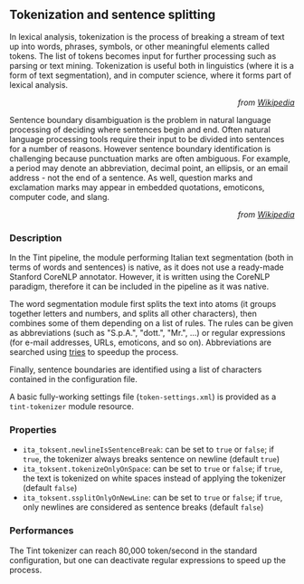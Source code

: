 ## Tokenization and sentence splitting

In lexical analysis, tokenization is the process of breaking a stream of text up into words, phrases, symbols, or
other meaningful elements called tokens.
The list of tokens becomes input for further processing such as parsing or text mining.
Tokenization is useful both in linguistics (where it is a form of text segmentation), and in computer science, where
it forms part of lexical analysis.

<p align='right'><em>from <a href='https://en.wikipedia.org/wiki/Tokenization_(lexical_analysis)'>Wikipedia</a></em></p>

Sentence boundary disambiguation is the problem in natural language processing of deciding where sentences begin
and end.
Often natural language processing tools require their input to be divided into sentences for a number of reasons.
However sentence boundary identification is challenging because punctuation marks are often ambiguous.
For example, a period may denote an abbreviation, decimal point, an ellipsis, or an email address - not the end of a
sentence.
As well, question marks and exclamation marks may appear in embedded quotations, emoticons, computer code, and slang.

<p align='right'><em>from <a href='https://en.wikipedia.org/wiki/Sentence_boundary_disambiguation'>Wikipedia</a></em></p>

### Description

In the Tint pipeline, the module performing Italian text segmentation (both in terms of words and sentences) is
native, as it does not use a ready-made Stanford CoreNLP annotator.
However, it is written using the CoreNLP paradigm, therefore it can be included in the pipeline as it was native.

The word segmentation module first splits the text into atoms (it groups together letters and numbers, and splits
all other characters), then combines some of them depending on a list of rules.
The rules can be given as abbreviations (such as "S.p.A.", "dott.", "Mr.", ...) or regular expressions (for e-mail
addresses, URLs, emoticons, and so on).
Abbreviations are searched using [tries](https://en.wikipedia.org/wiki/Trie) to speedup the process.

Finally, sentence boundaries are identified using a list of characters contained in the configuration file.

A basic fully-working settings file (`token-settings.xml`) is provided as a `tint-tokenizer` module resource.

### Properties

* `ita_toksent.newlineIsSentenceBreak`: can be set to `true` or `false`; if `true`, the tokenizer always breaks sentence on newline (default `true`)
* `ita_toksent.tokenizeOnlyOnSpace`: can be set to `true` or `false`; if `true`, the text is tokenized on white spaces instead of applying the tokenizer (default `false`)
* `ita_toksent.ssplitOnlyOnNewLine`: can be set to `true` or `false`; if `true`, only newlines are considered as sentence breaks (default `false`)

### Performances

The Tint tokenizer can reach 80,000 token/second in the standard configuration, but one can deactivate regular
expressions to speed up the process.
